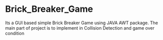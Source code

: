 # Brick_Breaker_Game

Its a GUI based simple Brick Breaker Game using
JAVA AWT package. The main part of project is to
implement in Collision Detection and game over
condition
